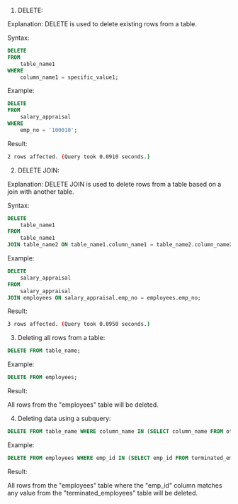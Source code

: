 1. DELETE:

Explanation: DELETE is used to delete existing rows from a table.

Syntax:

```sql
DELETE
FROM
    table_name1
WHERE
    column_name1 = specific_value1;
```

Example: 

```sql
DELETE
FROM
    salary_appraisal
WHERE
    emp_no = '100010';
```

Result:

```bash
2 rows affected. (Query took 0.0910 seconds.)
```

2. DELETE JOIN:

Explanation: DELETE JOIN is used to delete rows from a table based on a join with another table.

Syntax:

```sql
DELETE
    table_name1
FROM
    table_name1
JOIN table_name2 ON table_name1.column_name1 = table_name2.column_name2;
```

Example: 

```sql
DELETE
    salary_appraisal
FROM
    salary_appraisal
JOIN employees ON salary_appraisal.emp_no = employees.emp_no;
```

Result:

```bash
3 rows affected. (Query took 0.0950 seconds.)
```

3. Deleting all rows from a table:

```sql   
DELETE FROM table_name;
```   

Example:
  
```sql
DELETE FROM employees;
```   
Result: 

All rows from the "employees" table will be deleted.

4. Deleting data using a subquery:

```sql   
DELETE FROM table_name WHERE column_name IN (SELECT column_name FROM other_table WHERE condition);
```

Example:

```sql   
DELETE FROM employees WHERE emp_id IN (SELECT emp_id FROM terminated_employees);
```   

Result: 

All rows from the "employees" table where the "emp_id" column matches any value from the "terminated_employees" table will be deleted.